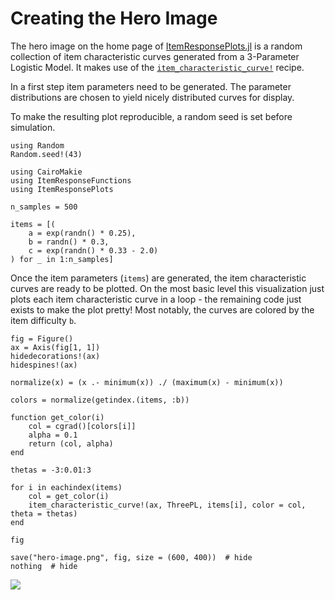 # Creating the Hero Image
The hero image on the home page of [ItemResponsePlots.jl](/index.md) is a random collection of item characteristic curves generated from a 3-Parameter Logistic Model. It makes use of the [`item_characteristic_curve!`](@ref) recipe.

In a first step item parameters need to be generated. 
The parameter distributions are chosen to yield nicely distributed curves for display.

To make the resulting plot reproducible, a random seed is set before simulation.

```@example hero-image
using Random        
Random.seed!(43)    

using CairoMakie
using ItemResponseFunctions
using ItemResponsePlots

n_samples = 500

items = [(
    a = exp(randn() * 0.25), 
    b = randn() * 0.3, 
    c = exp(randn() * 0.33 - 2.0)
) for _ in 1:n_samples]
```

Once the item parameters (`items`) are generated, the item characteristic curves are ready to be plotted.
On the most basic level this visualization just plots each item characteristic curve in a loop - the remaining code just exists to make the plot pretty! 
Most notably, the curves are colored by the item difficulty `b`.

```@example hero-image
fig = Figure()
ax = Axis(fig[1, 1])
hidedecorations!(ax)
hidespines!(ax)

normalize(x) = (x .- minimum(x)) ./ (maximum(x) - minimum(x))

colors = normalize(getindex.(items, :b))

function get_color(i)
    col = cgrad()[colors[i]]
    alpha = 0.1
    return (col, alpha)
end

thetas = -3:0.01:3

for i in eachindex(items)
    col = get_color(i)
    item_characteristic_curve!(ax, ThreePL, items[i], color = col, theta = thetas)
end

fig

save("hero-image.png", fig, size = (600, 400))  # hide
nothing  # hide
```

![](hero-image.png)
